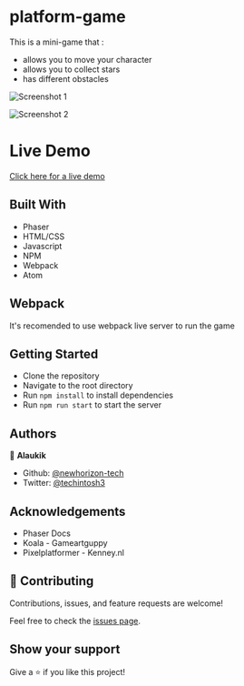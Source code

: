 # platform-game

This is a mini-game that :

- allows you to move your character
- allows you to collect stars
- has different obstacles

![Screenshot 1](https://user-images.githubusercontent.com/62493636/126918108-8f54530c-02e2-4269-92bc-08ff530b8dbf.png)


![Screenshot 2](https://user-images.githubusercontent.com/62493636/126918070-3d3df587-b594-4046-91b0-8d99b35471c8.png)




# Live Demo

[Click here for a live demo](https://nervous-lumiere-00b362.netlify.app)

## Built With

- Phaser
- HTML/CSS
- Javascript
- NPM
- Webpack
- Atom


## Webpack

It's recomended to use webpack live server to run the game


## Getting Started

- Clone the repository
- Navigate to the root directory
- Run ```npm install``` to install dependencies
- Run ```npm run start``` to start the server

## Authors

👤 **Alaukik**

- Github: [@newhorizon-tech](https://github.com/newhorizon-tech)
- Twitter: [@techintosh3](https://twitter.com/techintosh3)


## Acknowledgements

- Phaser Docs
- Koala - Gameartguppy
- Pixelplatformer - Kenney.nl


## 🤝 Contributing

Contributions, issues, and feature requests are welcome!

Feel free to check the [issues page](https://github.com/newhorizon-tech/platform-game/issues).

## Show your support

Give a ⭐️ if you like this project!

